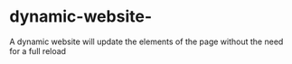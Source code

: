 # dynamic-website-
A dynamic website will update the elements of the page without the need for a full reload
